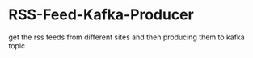 # RSS-Feed-Kafka-Producer
get the rss feeds from different sites and then producing them to kafka topic
